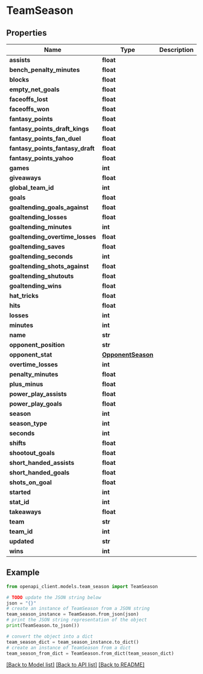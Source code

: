 # TeamSeason


## Properties

Name | Type | Description | Notes
------------ | ------------- | ------------- | -------------
**assists** | **float** |  | [optional] 
**bench_penalty_minutes** | **float** |  | [optional] 
**blocks** | **float** |  | [optional] 
**empty_net_goals** | **float** |  | [optional] 
**faceoffs_lost** | **float** |  | [optional] 
**faceoffs_won** | **float** |  | [optional] 
**fantasy_points** | **float** |  | [optional] 
**fantasy_points_draft_kings** | **float** |  | [optional] 
**fantasy_points_fan_duel** | **float** |  | [optional] 
**fantasy_points_fantasy_draft** | **float** |  | [optional] 
**fantasy_points_yahoo** | **float** |  | [optional] 
**games** | **int** |  | [optional] 
**giveaways** | **float** |  | [optional] 
**global_team_id** | **int** |  | [optional] 
**goals** | **float** |  | [optional] 
**goaltending_goals_against** | **float** |  | [optional] 
**goaltending_losses** | **float** |  | [optional] 
**goaltending_minutes** | **int** |  | [optional] 
**goaltending_overtime_losses** | **float** |  | [optional] 
**goaltending_saves** | **float** |  | [optional] 
**goaltending_seconds** | **int** |  | [optional] 
**goaltending_shots_against** | **float** |  | [optional] 
**goaltending_shutouts** | **float** |  | [optional] 
**goaltending_wins** | **float** |  | [optional] 
**hat_tricks** | **float** |  | [optional] 
**hits** | **float** |  | [optional] 
**losses** | **int** |  | [optional] 
**minutes** | **int** |  | [optional] 
**name** | **str** |  | [optional] 
**opponent_position** | **str** |  | [optional] 
**opponent_stat** | [**OpponentSeason**](OpponentSeason.md) |  | [optional] 
**overtime_losses** | **int** |  | [optional] 
**penalty_minutes** | **float** |  | [optional] 
**plus_minus** | **float** |  | [optional] 
**power_play_assists** | **float** |  | [optional] 
**power_play_goals** | **float** |  | [optional] 
**season** | **int** |  | [optional] 
**season_type** | **int** |  | [optional] 
**seconds** | **int** |  | [optional] 
**shifts** | **float** |  | [optional] 
**shootout_goals** | **float** |  | [optional] 
**short_handed_assists** | **float** |  | [optional] 
**short_handed_goals** | **float** |  | [optional] 
**shots_on_goal** | **float** |  | [optional] 
**started** | **int** |  | [optional] 
**stat_id** | **int** |  | [optional] 
**takeaways** | **float** |  | [optional] 
**team** | **str** |  | [optional] 
**team_id** | **int** |  | [optional] 
**updated** | **str** |  | [optional] 
**wins** | **int** |  | [optional] 

## Example

```python
from openapi_client.models.team_season import TeamSeason

# TODO update the JSON string below
json = "{}"
# create an instance of TeamSeason from a JSON string
team_season_instance = TeamSeason.from_json(json)
# print the JSON string representation of the object
print(TeamSeason.to_json())

# convert the object into a dict
team_season_dict = team_season_instance.to_dict()
# create an instance of TeamSeason from a dict
team_season_from_dict = TeamSeason.from_dict(team_season_dict)
```
[[Back to Model list]](../README.md#documentation-for-models) [[Back to API list]](../README.md#documentation-for-api-endpoints) [[Back to README]](../README.md)


